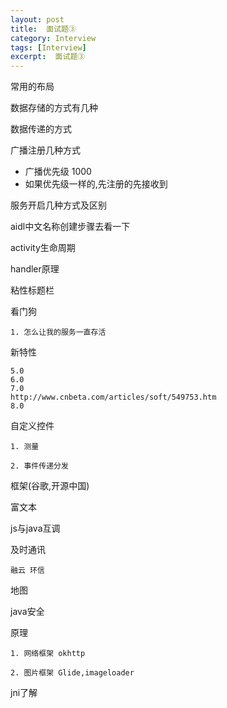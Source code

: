 ```yaml
---
layout: post
title:  面试题③
category: Interview
tags: [Interview]
excerpt:  面试题③
---
```


常用的布局

数据存储的方式有几种

数据传递的方式

广播注册几种方式



- 广播优先级 1000
- 如果优先级一样的,先注册的先接收到

服务开启几种方式及区别

aidl中文名称创建步骤去看一下

activity生命周期

handler原理

粘性标题栏

看门狗

	1. 怎么让我的服务一直存活

新特性

	5.0
	6.0
	7.0
	http://www.cnbeta.com/articles/soft/549753.htm
	8.0

自定义控件

	1. 测量
	
	2. 事件传递分发

框架(谷歌,开源中国)

富文本

js与java互调

及时通讯

	融云 环信

地图

java安全

原理

	1. 网络框架 okhttp
	
	2. 图片框架 Glide,imageloader

jni了解